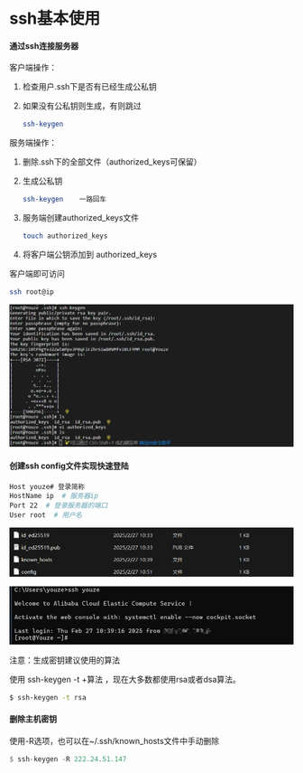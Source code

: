 # ssh基本使用

#### 通过ssh连接服务器

客户端操作：

1. 检查用户.ssh下是否有已经生成公私钥
2. 如果没有公私钥则生成，有则跳过

    ```bash
    ssh-keygen
    ```

服务端操作：

1. 删除.ssh下的全部文件（authorized_keys可保留）
2. 生成公私钥

    ```bash
    ssh-keygen    一路回车
    ```

3. 服务端创建authorized_keys文件

    ```bash
    touch authorized_keys
    ```

4. 将客户端公钥添加到 authorized\_keys

客户端即可访问

```bash
ssh root@ip
```

​![image](assets/image-20250227105307-o9ogiag.png)​

#### 创建ssh config文件实现快速登陆

```bash
Host youze# 登录简称
HostName ip  # 服务器ip
Port 22  # 登录服务器的端口
User root  # 用户名
```

​![image](assets/image-20250227105228-kkbglu3.png)​

​![image](assets/image-20250227105209-bvlf4lu.png)​

注意：生成密钥建议使用的算法

使用 ssh-keygen -t +算法 ，现在大多数都使用rsa或者dsa算法。

```bash
$ ssh-keygen -t rsa
```

#### 删除主机密钥

使用-R选项，也可以在~/.ssh/known_hosts文件中手动删除

```rust
$ ssh-keygen -R 222.24.51.147
```

‍
